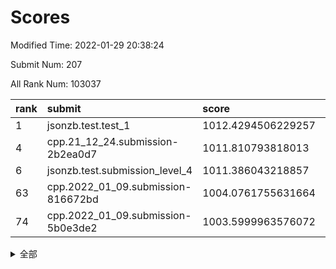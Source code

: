 # Scores

Modified Time: 2022-01-29 20:38:24

Submit Num: 207

All Rank Num: 103037

| rank |               submit               |       score        |       sigma        | pk_num |
| :--- | :--------------------------------- | :----------------- | :----------------- | :----- |
| 1    | jsonzb.test.test_1                 | 1012.4294506229257 | 0.7930366024051099 | 1986   |
| 4    | cpp.21_12_24.submission-2b2ea0d7   | 1011.810793818013  | 0.8030590602741432 | 1986   |
| 6    | jsonzb.test.submission_level_4     | 1011.386043218857  | 0.794090065482395  | 1991   |
| 63   | cpp.2022_01_09.submission-816672bd | 1004.0761755631664 | 0.7225575530699261 | 1987   |
| 74   | cpp.2022_01_09.submission-5b0e3de2 | 1003.5999963576072 | 0.7027810037576536 | 1992   |


<details>
<summary>全部</summary>

| rank |                 submit                 |       score        |       sigma        | pk_num |
| :--- | :------------------------------------- | :----------------- | :----------------- | :----- |
| 1    | jsonzb.test.test_1                     | 1012.4294506229257 | 0.7930366024051099 | 1986   |
| 2    | gobigger.level_3.submission_level_3_49 | 1012.1560540906181 | 0.782975585774672  | 1988   |
| 3    | gobigger.level_3.submission_level_3_0  | 1012.0292623827155 | 0.7970586343725969 | 1991   |
| 4    | cpp.21_12_24.submission-2b2ea0d7       | 1011.810793818013  | 0.8030590602741432 | 1986   |
| 5    | gobigger.level_3.submission_level_3_24 | 1011.4117748471106 | 0.7825427719887923 | 1990   |
| 6    | jsonzb.test.submission_level_4         | 1011.386043218857  | 0.794090065482395  | 1991   |
| 7    | gobigger.level_3.submission_level_3_41 | 1011.21552278953   | 0.7614598061290561 | 1987   |
| 8    | gobigger.level_3.submission_level_3_42 | 1011.1610705331583 | 0.7734627242798293 | 1991   |
| 9    | gobigger.level_3.submission_level_3_8  | 1011.1134769013613 | 0.7907321127501122 | 1986   |
| 10   | gobigger.level_3.submission_level_3_43 | 1011.065954165786  | 0.7644484580837122 | 1990   |
| 11   | gobigger.level_3.submission_level_3_37 | 1011.0274247944998 | 0.7826191989443162 | 1992   |
| 12   | gobigger.level_3.submission_level_3_9  | 1010.8818778049231 | 0.7682687430600378 | 1994   |
| 13   | gobigger.level_3.submission_level_3_46 | 1010.8268652609196 | 0.7795897821071011 | 1992   |
| 14   | gobigger.level_3.submission_level_3_29 | 1010.7620935194733 | 0.7839263531760936 | 1989   |
| 15   | gobigger.level_3.submission_level_3_2  | 1010.7146888871987 | 0.7431314600695151 | 1991   |
| 16   | gobigger.level_3.submission_level_3_45 | 1010.5479840281002 | 0.761082604356838  | 1990   |
| 17   | gobigger.level_3.submission_level_3_40 | 1010.5366405339995 | 0.7593018486529189 | 1993   |
| 18   | gobigger.level_3.submission_level_3_23 | 1010.494614573478  | 0.7496687999660211 | 1988   |
| 19   | gobigger.level_3.submission_level_3_7  | 1010.4358678133367 | 0.7718756666674393 | 1989   |
| 20   | gobigger.level_3.submission_level_3_10 | 1010.4156789887834 | 0.7567195489328254 | 1993   |
| 21   | gobigger.level_3.submission_level_3_35 | 1010.3470553323758 | 0.7596582489462627 | 1993   |
| 22   | gobigger.level_3.submission_level_3_18 | 1010.3270966742566 | 0.755653073137967  | 1994   |
| 23   | gobigger.level_3.submission_level_3_4  | 1010.2873546843465 | 0.7652149537868821 | 1992   |
| 24   | gobigger.level_3.submission_level_3_34 | 1010.2346209173235 | 0.7546070332676292 | 1989   |
| 25   | gobigger.level_3.submission_level_3_13 | 1010.1793642034404 | 0.7779526342190906 | 1989   |
| 26   | gobigger.level_3.submission_level_3_22 | 1010.1789615365743 | 0.7652098520216833 | 1992   |
| 27   | gobigger.level_3.submission_level_3_12 | 1010.1048658837906 | 0.7607980152766906 | 1991   |
| 28   | gobigger.level_3.submission_level_3_27 | 1010.0330398245362 | 0.7412444831581326 | 1984   |
| 29   | gobigger.level_3.submission_level_3_30 | 1009.9740985023641 | 0.7498534126921673 | 1984   |
| 30   | gobigger.level_3.submission_level_3_5  | 1009.8697951587297 | 0.7701637203749963 | 1993   |
| 31   | gobigger.level_3.submission_level_3_26 | 1009.8470159160013 | 0.7754425423114297 | 1987   |
| 32   | gobigger.level_3.submission_level_3_3  | 1009.7268889875543 | 0.7693160336914454 | 1985   |
| 33   | gobigger.level_3.submission_level_3_48 | 1009.6995000097683 | 0.7472298185162163 | 1993   |
| 34   | gobigger.level_3.submission_level_3_38 | 1009.6966425999148 | 0.7379268027898235 | 1989   |
| 35   | gobigger.level_3.submission_level_3_1  | 1009.5460628695545 | 0.7519819122930652 | 1993   |
| 36   | gobigger.level_3.submission_level_3_44 | 1009.5197169522366 | 0.7323010646861405 | 1993   |
| 37   | gobigger.level_3.submission_level_3_6  | 1009.4976101175403 | 0.7540986549610732 | 1994   |
| 38   | gobigger.level_3.submission_level_3_32 | 1009.4859300860822 | 0.7495768010479515 | 1989   |
| 39   | gobigger.level_3.submission_level_3_39 | 1009.4244461417169 | 0.7669861181162866 | 1992   |
| 40   | gobigger.level_3.submission_level_3_28 | 1009.3962158166812 | 0.7588302219502304 | 2001   |
| 41   | gobigger.level_3.submission_level_3_16 | 1009.2728182498471 | 0.7418503562625964 | 1991   |
| 42   | gobigger.level_3.submission_level_3_20 | 1009.2710679596466 | 0.7498439863244104 | 1988   |
| 43   | gobigger.level_3.submission_level_3_21 | 1009.2196809193823 | 0.7521452606675378 | 1993   |
| 44   | gobigger.level_3.submission_level_3_14 | 1009.1898126114728 | 0.7672615268991838 | 1994   |
| 45   | gobigger.level_3.submission_level_3_31 | 1009.0886915996041 | 0.7582795065242418 | 1990   |
| 46   | gobigger.level_3.submission_level_3_25 | 1009.0754082894886 | 0.7640829325156544 | 1991   |
| 47   | gobigger.level_3.submission_level_3_19 | 1009.0242406711772 | 0.7483691770993249 | 1996   |
| 48   | gobigger.level_3.submission_level_3_33 | 1008.9562315015178 | 0.7473915913225493 | 1994   |
| 49   | gobigger.level_3.submission_level_3_36 | 1008.8787649616888 | 0.7368889562342475 | 1992   |
| 50   | gobigger.level_3.submission_level_3_47 | 1008.5640328867876 | 0.7748049703031729 | 1993   |
| 51   | gobigger.level_3.submission_level_3_17 | 1008.4057528746254 | 0.7508409663225512 | 1992   |
| 52   | gobigger.level_3.submission_level_3_15 | 1008.3886186200085 | 0.7384482608069397 | 1992   |
| 53   | gobigger.level_3.submission_level_3_11 | 1008.1844431200306 | 0.7353134526703152 | 1991   |
| 54   | gobigger.level_1.submission_level_1_15 | 1004.8418164285312 | 0.7165874098027916 | 1991   |
| 55   | gobigger.level_1.submission_level_1_48 | 1004.5431765292352 | 0.7212940125548897 | 1989   |
| 56   | gobigger.level_1.submission_level_1_44 | 1004.4251882954597 | 0.7321349694642286 | 1993   |
| 57   | gobigger.level_1.submission_level_1_21 | 1004.4177341323674 | 0.7228227806193683 | 1991   |
| 58   | gobigger.level_1.submission_level_1_20 | 1004.3718632930327 | 0.7252514242583312 | 1990   |
| 59   | gobigger.level_1.submission_level_1_6  | 1004.2996130059026 | 0.718637581264277  | 1990   |
| 60   | gobigger.level_1.submission_level_1_46 | 1004.1364764079927 | 0.7257626899274963 | 1989   |
| 61   | gobigger.level_1.submission_level_1_33 | 1004.1362029544002 | 0.7358812092994403 | 1988   |
| 62   | gobigger.level_1.submission_level_1_25 | 1004.1320425803356 | 0.7197554417346268 | 1986   |
| 63   | cpp.2022_01_09.submission-816672bd     | 1004.0761755631664 | 0.7225575530699261 | 1987   |
| 64   | gobigger.level_1.submission_level_1_5  | 1003.8921596780309 | 0.7177680097523885 | 1990   |
| 65   | gobigger.level_1.submission_level_1_1  | 1003.8480514803988 | 0.7138810982683549 | 1992   |
| 66   | gobigger.level_1.submission_level_1_35 | 1003.8356147382719 | 0.7134658371569226 | 1990   |
| 67   | gobigger.level_1.submission_level_1_29 | 1003.7661386530906 | 0.7110925717109586 | 1992   |
| 68   | gobigger.level_1.submission_level_1_11 | 1003.7521935261157 | 0.7020966598473639 | 1994   |
| 69   | gobigger.level_1.submission_level_1_19 | 1003.7505226027563 | 0.725203705879947  | 1990   |
| 70   | gobigger.level_1.submission_level_1_2  | 1003.6937600330955 | 0.7198979432018311 | 1991   |
| 71   | gobigger.level_1.submission_level_1_40 | 1003.6798112561091 | 0.7056998262968501 | 1994   |
| 72   | gobigger.level_1.submission_level_1_27 | 1003.6791798504784 | 0.7328044797375491 | 1992   |
| 73   | gobigger.level_1.submission_level_1_49 | 1003.6088659904979 | 0.7244880788030255 | 1991   |
| 74   | cpp.2022_01_09.submission-5b0e3de2     | 1003.5999963576072 | 0.7027810037576536 | 1992   |
| 75   | gobigger.level_1.submission_level_1_12 | 1003.5003028244454 | 0.7316652461734998 | 1989   |
| 76   | gobigger.level_1.submission_level_1_14 | 1003.4922922649424 | 0.7181674255625405 | 1991   |
| 77   | gobigger.level_1.submission_level_1_42 | 1003.4776638524884 | 0.7147446036517678 | 1994   |
| 78   | gobigger.level_1.submission_level_1_9  | 1003.4256327974284 | 0.7288824704325851 | 1996   |
| 79   | gobigger.level_1.submission_level_1_37 | 1003.2352483879607 | 0.7241916110179722 | 1994   |
| 80   | gobigger.level_1.submission_level_1_4  | 1003.2093547125264 | 0.7096603415522915 | 1994   |
| 81   | gobigger.level_1.submission_level_1_18 | 1003.1424938757773 | 0.7364621404522547 | 1988   |
| 82   | gobigger.level_1.submission_level_1_36 | 1003.1248249205211 | 0.7158995201539315 | 1991   |
| 83   | gobigger.level_1.submission_level_1_28 | 1003.1239646804527 | 0.722683069620353  | 1995   |
| 84   | gobigger.level_1.submission_level_1_0  | 1003.0969766625869 | 0.705428929998858  | 1987   |
| 85   | gobigger.level_1.submission_level_1_24 | 1003.0687461811694 | 0.7061716421686278 | 1994   |
| 86   | gobigger.level_1.submission_level_1_45 | 1003.0212222790236 | 0.717838732919638  | 1986   |
| 87   | gobigger.level_1.submission_level_1_23 | 1003.0108962128546 | 0.7000434900903131 | 1988   |
| 88   | gobigger.level_1.submission_level_1_38 | 1003.0054825921419 | 0.7169880976824482 | 1993   |
| 89   | gobigger.level_1.submission_level_1_43 | 1002.9039647986513 | 0.7113310724173445 | 1991   |
| 90   | gobigger.level_1.submission_level_1_47 | 1002.9015836778137 | 0.7064649978277041 | 1989   |
| 91   | gobigger.level_1.submission_level_1_32 | 1002.8568051636063 | 0.7147841270570394 | 1989   |
| 92   | gobigger.level_1.submission_level_1_22 | 1002.8309595527757 | 0.7140973133315688 | 1991   |
| 93   | gobigger.level_1.submission_level_1_26 | 1002.7482204955026 | 0.7210586399060293 | 1987   |
| 94   | gobigger.level_1.submission_level_1_34 | 1002.5331285073422 | 0.7143476995743302 | 1986   |
| 95   | gobigger.level_1.submission_level_1_16 | 1002.5300124681636 | 0.706926883219453  | 1997   |
| 96   | gobigger.level_1.submission_level_1_17 | 1002.5189613615967 | 0.7160860572478042 | 1988   |
| 97   | gobigger.level_1.submission_level_1_13 | 1002.4722115043427 | 0.703712634584531  | 1990   |
| 98   | gobigger.level_1.submission_level_1_41 | 1002.4227511382168 | 0.7055336925003732 | 1990   |
| 99   | gobigger.level_1.submission_level_1_30 | 1002.3884784219225 | 0.7191959477927238 | 1991   |
| 100  | gobigger.level_1.submission_level_1_39 | 1002.3664057961463 | 0.7201437840210944 | 1998   |
| 101  | gobigger.level_1.submission_level_1_7  | 1002.3189394416942 | 0.7117132573023803 | 1989   |
| 102  | gobigger.level_1.submission_level_1_3  | 1001.9576955031292 | 0.7010459489145464 | 1994   |
| 103  | gobigger.level_1.submission_level_1_8  | 1001.8506345851245 | 0.7092852146188153 | 1993   |
| 104  | gobigger.level_1.submission_level_1_10 | 1001.7303715167263 | 0.7183618201979276 | 1987   |
| 105  | gobigger.level_1.submission_level_1_31 | 1000.4031032973156 | 0.7247497285762395 | 1992   |
| 106  | gobigger.random.submission_random_49   | 997.7494298452112  | 0.7074119062096585 | 1997   |
| 107  | gobigger.random.submission_random_29   | 997.3813033982699  | 0.7079189910871893 | 1993   |
| 108  | gobigger.random.submission_random_34   | 997.1396412854426  | 0.7123778126623407 | 1986   |
| 109  | gobigger.random.submission_random_19   | 996.9850546671514  | 0.7118361054684456 | 1991   |
| 110  | gobigger.random.submission_random_38   | 996.9153760055644  | 0.7128758236531457 | 1989   |
| 111  | gobigger.random.submission_random_35   | 996.8058137673531  | 0.7108451460171386 | 1994   |
| 112  | gobigger.random.submission_random_15   | 996.7962192204656  | 0.7053823832721916 | 1995   |
| 113  | gobigger.random.submission_random_44   | 996.5723430582204  | 0.7072755848246236 | 1993   |
| 114  | gobigger.random.submission_random_16   | 996.5463937126246  | 0.7121924833537436 | 1990   |
| 115  | gobigger.random.submission_random_36   | 996.4694758051533  | 0.7106041672212868 | 1990   |
| 116  | gobigger.random.submission_random_31   | 996.4286018311867  | 0.7086526030573277 | 1996   |
| 117  | gobigger.random.submission_random_10   | 996.4043354414534  | 0.7122154709811461 | 1995   |
| 118  | gobigger.random.submission_random_33   | 996.3635802508235  | 0.7118198841582355 | 1995   |
| 119  | gobigger.random.submission_random_30   | 996.3459275367541  | 0.7020442040744425 | 1991   |
| 120  | gobigger.random.submission_random_43   | 996.2846059580589  | 0.7086278023789622 | 1988   |
| 121  | gobigger.random.submission_random_18   | 996.1807405093671  | 0.7137172893566802 | 1985   |
| 122  | gobigger.random.submission_random_47   | 996.1601447693736  | 0.7070399712174559 | 1993   |
| 123  | gobigger.random.submission_random_4    | 996.1477508337015  | 0.7044092925266078 | 1990   |
| 124  | gobigger.random.submission_random_22   | 996.1347777363878  | 0.7078465420025406 | 1995   |
| 125  | gobigger.random.submission_random_39   | 996.1125340817076  | 0.7060734151654341 | 1989   |
| 126  | gobigger.random.submission_random_6    | 996.1064326027268  | 0.7152757758148978 | 1986   |
| 127  | gobigger.random.submission_random_45   | 996.0872225250864  | 0.7042317414171377 | 1996   |
| 128  | gobigger.random.submission_random_3    | 996.0002318763715  | 0.6982553496866398 | 1992   |
| 129  | gobigger.random.submission_random_23   | 995.9573463250206  | 0.709879780054714  | 1999   |
| 130  | gobigger.random.submission_random_40   | 995.950859748073   | 0.7115566762243659 | 1988   |
| 131  | gobigger.random.submission_random_24   | 995.8973414232523  | 0.6998884200604033 | 1992   |
| 132  | gobigger.random.submission_random_11   | 995.8953478479672  | 0.7214331366448257 | 1990   |
| 133  | gobigger.random.submission_random_0    | 995.8748365664928  | 0.7152197016636582 | 1990   |
| 134  | gobigger.random.submission_random_48   | 995.8568428078182  | 0.7092966516431354 | 1990   |
| 135  | gobigger.random.submission_random_28   | 995.852981950529   | 0.7017457332264064 | 1996   |
| 136  | gobigger.random.submission_random_46   | 995.8061489884517  | 0.7006403762299827 | 1986   |
| 137  | gobigger.random.submission_random_5    | 995.6689982057309  | 0.7108426184506903 | 1995   |
| 138  | gobigger.random.submission_random_25   | 995.6640793069166  | 0.7176471476206233 | 1990   |
| 139  | gobigger.random.submission_random_1    | 995.6557942262272  | 0.7166678714948678 | 1991   |
| 140  | gobigger.random.submission_random_41   | 995.5219995742485  | 0.7272531549256147 | 1989   |
| 141  | gobigger.random.submission_random_37   | 995.5108346691004  | 0.6999963211506022 | 1995   |
| 142  | gobigger.random.submission_random_14   | 995.4977824988002  | 0.7106205142493349 | 1991   |
| 143  | gobigger.random.submission_random_7    | 995.4720661701194  | 0.7152029821232918 | 1993   |
| 144  | gobigger.random.submission_random_2    | 995.42429376032    | 0.7063653255742618 | 1990   |
| 145  | gobigger.random.submission_random_27   | 995.4055939702334  | 0.7002633210518222 | 1993   |
| 146  | gobigger.random.submission_random_32   | 995.3652111697153  | 0.7273793258970968 | 1993   |
| 147  | gobigger.random.submission_random_21   | 995.3450922242118  | 0.7142653101792085 | 1989   |
| 148  | gobigger.random.submission_random_13   | 995.3325401943757  | 0.7314359264887207 | 1989   |
| 149  | gobigger.random.submission_random_12   | 995.181370576554   | 0.7180913899870306 | 1995   |
| 150  | gobigger.random.submission_random_9    | 995.1322331757085  | 0.7157721881176303 | 1994   |
| 151  | gobigger.random.submission_random_26   | 995.0507127888517  | 0.7099002476569661 | 1989   |
| 152  | gobigger.random.submission_random_20   | 995.0262305439459  | 0.7136061671121052 | 1991   |
| 153  | gobigger.random.submission_random_17   | 994.9924042305247  | 0.7127088469564045 | 1984   |
| 154  | gobigger.random.submission_random_42   | 994.9549637032784  | 0.7153459626719105 | 1989   |
| 155  | gobigger.random.submission_random_8    | 994.5796937396027  | 0.7214322424294873 | 1989   |
| 156  | gobigger.level_2.submission_level_2_9  | 993.6414666632554  | 0.7139184367416577 | 1989   |
| 157  | gobigger.level_2.submission_level_2_19 | 993.5033840118698  | 0.7183296094022164 | 1990   |
| 158  | gobigger.level_2.submission_level_2_36 | 993.4582824600934  | 0.7352983531603294 | 1994   |
| 159  | gobigger.level_2.submission_level_2_29 | 993.2172426641907  | 0.7525851711088181 | 1993   |
| 160  | gobigger.level_2.submission_level_2_37 | 993.1604659100544  | 0.7257447328983917 | 1990   |
| 161  | gobigger.level_2.submission_level_2_25 | 993.1273044902825  | 0.7390834052004089 | 1989   |
| 162  | gobigger.level_2.submission_level_2_46 | 993.1010266262475  | 0.7373957211053869 | 1989   |
| 163  | gobigger.level_2.submission_level_2_15 | 993.0844952143711  | 0.7319321476576899 | 1991   |
| 164  | gobigger.level_2.submission_level_2_40 | 993.0823074451756  | 0.7472170821516625 | 1992   |
| 165  | gobigger.level_2.submission_level_2_12 | 992.9317503455158  | 0.7307409345409908 | 1984   |
| 166  | gobigger.level_2.submission_level_2_0  | 992.8808481910598  | 0.7375889330626371 | 1993   |
| 167  | gobigger.level_2.submission_level_2_4  | 992.7417860187987  | 0.7498176834024334 | 1991   |
| 168  | gobigger.level_2.submission_level_2_27 | 992.7249751309586  | 0.7431816805093031 | 1993   |
| 169  | gobigger.level_2.submission_level_2_30 | 992.715614952247   | 0.727333171569058  | 1994   |
| 170  | gobigger.level_2.submission_level_2_42 | 992.6462508412868  | 0.7300538145891006 | 1995   |
| 171  | gobigger.level_2.submission_level_2_11 | 992.5864881529416  | 0.7363327317464479 | 1990   |
| 172  | gobigger.level_2.submission_level_2_39 | 992.5345704753065  | 0.7500075593470111 | 1998   |
| 173  | gobigger.level_2.submission_level_2_23 | 992.2658722915112  | 0.734310371632074  | 1991   |
| 174  | gobigger.level_2.submission_level_2_24 | 992.2024452601306  | 0.7435417794362649 | 1991   |
| 175  | gobigger.level_2.submission_level_2_8  | 992.187141984912   | 0.7449044101311574 | 1989   |
| 176  | gobigger.level_2.submission_level_2_44 | 992.152523623951   | 0.7714161606702361 | 1987   |
| 177  | gobigger.level_2.submission_level_2_5  | 992.1367056813699  | 0.7273071383408616 | 1995   |
| 178  | gobigger.level_2.submission_level_2_33 | 992.0754649466782  | 0.7418312886180657 | 1996   |
| 179  | gobigger.level_2.submission_level_2_13 | 992.0698584465799  | 0.7415775205241414 | 1996   |
| 180  | gobigger.level_2.submission_level_2_10 | 992.0468781757835  | 0.7453382458552318 | 1991   |
| 181  | gobigger.level_2.submission_level_2_14 | 992.0372125318017  | 0.7428553001580209 | 1994   |
| 182  | gobigger.level_2.submission_level_2_3  | 992.0358045839092  | 0.7498453626722685 | 1990   |
| 183  | gobigger.level_2.submission_level_2_17 | 991.9658001504471  | 0.7213126717073658 | 1994   |
| 184  | gobigger.level_2.submission_level_2_18 | 991.956172933919   | 0.7469080721058139 | 1981   |
| 185  | gobigger.level_2.submission_level_2_48 | 991.7836980990336  | 0.7428117403732015 | 1985   |
| 186  | gobigger.level_2.submission_level_2_21 | 991.7602776587457  | 0.7463632477141522 | 1995   |
| 187  | gobigger.level_2.submission_level_2_22 | 991.5988409863764  | 0.7596483246284208 | 1994   |
| 188  | gobigger.level_2.submission_level_2_38 | 991.5150948847959  | 0.7381428201113087 | 1988   |
| 189  | gobigger.level_2.submission_level_2_43 | 991.4800284410071  | 0.7732426028638779 | 1989   |
| 190  | gobigger.level_2.submission_level_2_26 | 991.4675036438357  | 0.7413479306049828 | 1996   |
| 191  | gobigger.level_2.submission_level_2_6  | 991.3415567979177  | 0.7739913791444377 | 1996   |
| 192  | gobigger.level_2.submission_level_2_20 | 991.2989771784903  | 0.7342165447529748 | 1984   |
| 193  | gobigger.level_2.submission_level_2_41 | 991.2419987424609  | 0.7480361662246305 | 1989   |
| 194  | gobigger.level_2.submission_level_2_31 | 991.2149355503426  | 0.7506222109207823 | 1990   |
| 195  | gobigger.level_2.submission_level_2_49 | 991.1847300515884  | 0.7547637828430277 | 1987   |
| 196  | gobigger.level_2.submission_level_2_16 | 991.1597825140365  | 0.747763454243936  | 1989   |
| 197  | gobigger.level_2.submission_level_2_32 | 991.1377003812245  | 0.7569624124497732 | 1990   |
| 198  | gobigger.level_2.submission_level_2_1  | 990.9924453261307  | 0.7345705001462515 | 1995   |
| 199  | gobigger.level_2.submission_level_2_45 | 990.9746483316407  | 0.7349071584669473 | 1995   |
| 200  | gobigger.level_2.submission_level_2_2  | 990.9245266929794  | 0.7561709667836157 | 1995   |
| 201  | gobigger.level_2.submission_level_2_47 | 990.8197321428295  | 0.752301414259901  | 1988   |
| 202  | gobigger.level_2.submission_level_2_28 | 990.6745547327673  | 0.7592112800228985 | 1987   |
| 203  | gobigger.level_2.submission_level_2_35 | 990.5114783476678  | 0.7524236497404837 | 1992   |
| 204  | gobigger.level_2.submission_level_2_7  | 990.4356514504021  | 0.7515764946142406 | 1994   |
| 205  | gobigger.level_2.submission_level_2_34 | 989.9337059238471  | 0.7965765252759823 | 1994   |
| 206  | gobigger.none.submission_none_1        | 976.4954019887888  | 1.360748425268638  | 1992   |
| 207  | gobigger.none.submission_none_0        | 975.8897550999534  | 1.5397222454815778 | 1993   |

</details>